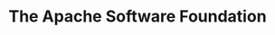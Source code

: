---
description: The Apache Software Foundation is an the all-volunteer non profit organisation
  that develops, stewards, and incubates more than 350 Open Source projects and initiatives
  covering a wide range of technologies. From Accumulo to Zookeeper, if you are an
  existing contributor or new to Open Source then ASF has something that may interest
  you.
layout: stand
logo: stands/the_apache_software_foundation/logo.png
new_this_year: "Many Apache projects have new releases during the year and are keen\
  \ to promote the new features to the community. Our projects cover the whole range\
  \ : Artificial Intelligence and Deep Learning, Big Data, Build Management, Cloud\
  \ Computing, Content Management, DevOps, IoT and Edge Computing, Mobile, Servers\
  \ and Web Frameworks, among other categories.\r\nWe have also had some new projects\
  \ joining our incubator this year that are actively looking for new contributors."
showcase: The ASF develops, shepherds, and incubates hundreds of freely-available,
  enterprise-grade projects that serve as the backbone for some of the most visible
  and widely used applications in computing today. Through the ASF's merit-based process
  known as "The Apache Way," more than 800 individual volunteer Members and 7,800+
  code Committers across six continents successfully collaborate on innovations in
  Artificial Intelligence and Deep Learning, Big Data, Build Management, Cloud Computing,
  Content Management, DevOps, IoT and Edge Computing, Mobile, Servers, and Web Frameworks,
  among other categories.
themes:
- Community advocacy
title: The Apache Software Foundation
website: https://www.apache.org/
show_on_overview: true
chatroom: apache
---